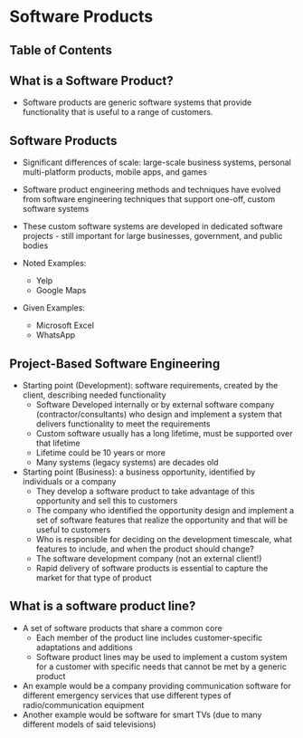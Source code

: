 # Software Products

## Table of Contents

## What is a Software Product?

- Software products are generic software systems that provide functionality that is useful to a range of customers. 

## Software Products

- Significant differences of scale: large-scale business systems, personal multi-platform products, mobile apps, and games
- Software product engineering methods and techniques have evolved from software engineering techniques that support one-off, custom software systems
- These custom software systems are developed in dedicated software projects - still important for large businesses, government, and public bodies

- Noted Examples:
    - Yelp
    - Google Maps

- Given Examples:
    - Microsoft Excel
    - WhatsApp

## Project-Based Software Engineering

- Starting point (Development): software requirements, created by the client, describing needed functionality 
    - Software Developed internally or by external software company (contractor/consultants) who design and implement a system that delivers functionality to meet the requirements
    - Custom software usually has a long lifetime, must be supported over that lifetime
    - Lifetime could be 10 years or more
    - Many systems (legacy systems) are decades old 
- Starting point (Business): a business opportunity, identified by individuals or a company
    - They develop a software product to take advantage of this opportunity and sell this to customers
    - The company who identified the opportunity design and implement a set of software features that realize the opportunity and that will be useful to customers
    - Who is responsible for deciding on the development timescale, what features to include, and when the product should change?
    - The software development company (not an external client!)
    - Rapid delivery of software products is essential to capture the market for that type of product

## What is a software product line?

- A set of software products that share a common core
    - Each member of the product line includes customer-specific adaptations and additions
    - Software product lines may be used to implement a custom system for a customer with specific needs that cannot be met by a generic product
- An example would be a company providing communication software for different emergency services that use different types of radio/communication equipment
- Another example would be software for smart TVs (due to many different models of said televisions)
